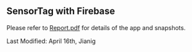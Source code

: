 ## SensorTag with Firebase
Please refer to [Report.pdf](https://github.com/jianing-sun/BLE-Android/blob/master/mySensorTag/Report%20-%20Jianing%20Sun.pdf)
for details of the app and snapshots.  

Last Modified: April 16th, Jianig

